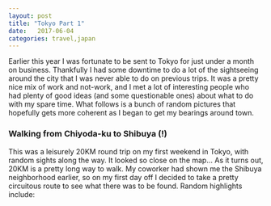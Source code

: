 ```yaml
---
layout: post
title: "Tokyo Part 1"
date:   2017-06-04
categories: travel,japan
---
```

Earlier this year I was fortunate to be sent to Tokyo for just under a month on business. 
Thankfully I had some downtime to do a lot of the sightseeing around the city that I was 
never able to do on previous trips. It was a pretty nice mix of work and not-work, and I 
met a lot of interesting people who had plenty of good ideas (and some questionable ones) about 
what to do with my spare time. What follows is a bunch of random pictures that hopefully 
gets more coherent as I began to get my bearings around town.

### Walking from Chiyoda-ku to Shibuya (!)
This was a leisurely 20KM round trip on my first weekend in Tokyo, with random sights along 
the way. It looked so close on the map... As it turns out, 20KM is a pretty long way to walk. 
My coworker had shown me the Shibuya neighborhood earlier, so on my first day off I decided to take a pretty circuitous route to see what there was to be found. Random highlights include:
